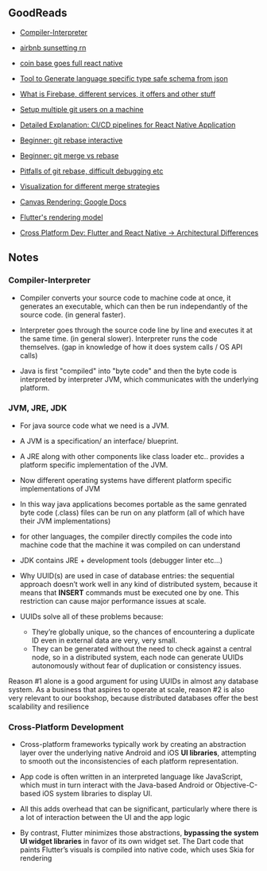 ## GoodReads

* [Compiler-Interpreter](https://www.freecodecamp.org/news/compiled-versus-interpreted-languages/)

* [airbnb sunsetting rn](https://medium.com/airbnb-engineering/sunsetting-react-native-1868ba28e30a)

* [coin base goes full react native](https://blog.coinbase.com/announcing-coinbases-successful-transition-to-react-native-af4c591df971)

* [Tool to Generate language specific type safe schema from json](https://quicktype.io/)

* [What is Firebase, different services, it offers and other stuff](https://medium.com/firebase-developers/what-is-firebase-the-complete-story-abridged-bcc730c5f2c0)

* [Setup multiple git users on a machine](https://dev.to/fedekau/automatically-managing-personal-and-work-git-configurations-27ad)

* [Detailed Explanation: CI/CD pipelines for React Native Application](https://medium.com/@paramsingh_66174/ci-cd-pipeline-for-react-native-apps-98246237e29d)

* [Beginner: git rebase interactive](https://hackernoon.com/beginners-guide-to-interactive-rebasing-346a3f9c3a6d)

* [Beginner: git merge vs rebase](https://www.youtube.com/watch?v=CRlGDDprdOQ)

* [Pitfalls of git rebase, difficult debugging etc](https://medium.com/@fredrikmorken/why-you-should-stop-using-git-rebase-5552bee4fed1)

* [Visualization for different merge strategies](https://github.com/goharbor/harbor/discussions/16810#discussioncomment-2758668)

* [Canvas Rendering: Google Docs](https://medium.com/young-coder/the-future-web-will-canvas-rendering-replace-the-dom-847be872884c)

* [Flutter's rendering model](https://docs.flutter.dev/resources/architectural-overview#flutters-rendering-model)

* [Cross Platform Dev: Flutter and React Native -> Architectural Differences](https://www.g2i.co/blog/flutter-vs-react-native-the-core-differences)

## Notes 

### Compiler-Interpreter

* 	Compiler converts your source code to machine code at once, 
	it generates an executable, which can then be run independantly of the source code. (in general faster).

* Interpreter goes through the source code line by line and executes it at the same time. (in general slower).
	Interpreter runs the code themselves. (gap in knowledge of how it does system calls / OS API calls)

* Java is first "compiled" into "byte code" and then
	the byte code is interpreted by interpreter JVM, which communicates with the underlying platform.

### JVM, JRE, JDK
* For java source code what we need is a JVM.

* 	A JVM is a specification/ an interface/ blueprint.

* 	A JRE along with other components like class loader etc.. provides a platform specific implementation of the JVM.

* 	Now different operating systems have different platform specific implementations of JVM

* 	In this way java applications becomes portable as the same genrated byte code (.class) files can be run on 
	any platform (all of which have their JVM implementations)

* 	for other languages, the compiler directly compiles the code into machine code that the machine it was compiled
	on can understand

* JDK contains JRE + development tools (debugger linter etc...)

* Why UUID(s) are used in case of database entries: the sequential approach doesn’t work well in any kind of distributed system, because it means that **INSERT** commands must be executed one by one. This restriction can cause major performance issues at scale.  

* UUIDs solve all of these problems because:
	* They’re globally unique, so the chances of encountering a duplicate ID even in external data are very, very small.
	* They can be generated without the need to check against a central node, so in a distributed system, each node can generate UUIDs autonomously without fear of duplication or consistency issues.


Reason #1 alone is a good argument for using UUIDs in almost any database system. As a business that aspires to operate at scale, reason #2 is also very relevant to our bookshop, because distributed databases offer the best scalability and resilience

### Cross-Platform Development

* Cross-platform frameworks typically work by creating an abstraction layer over the underlying native Android and iOS **UI libraries**, attempting to smooth out the inconsistencies of each platform representation.

* App code is often written in an interpreted language like JavaScript, which must in turn interact with the Java-based Android or Objective-C-based iOS system libraries to display UI.

* All this adds overhead that can be significant, particularly where there is a lot of interaction between the UI and the app logic

* By contrast, Flutter minimizes those abstractions, **bypassing the system UI widget libraries** in favor of its own widget set. The Dart code that paints Flutter’s visuals is compiled into native code, which uses Skia for rendering
